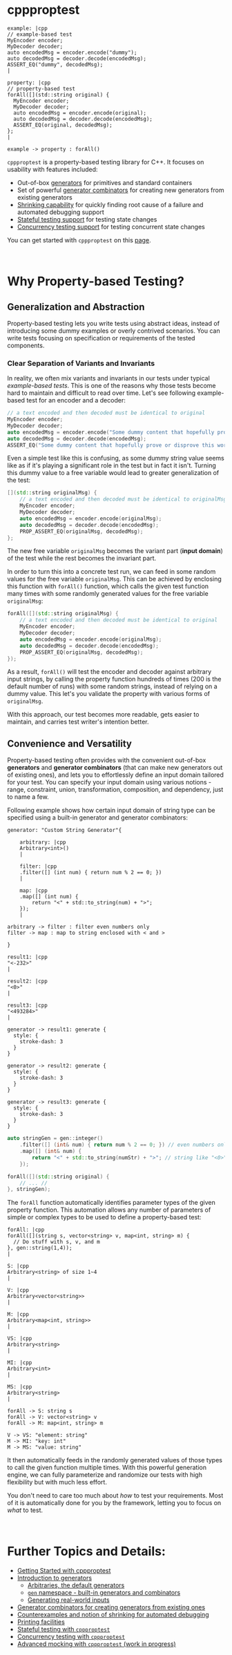 # cppproptest

<!-- ![cppproptest in a glance](images/overview.svg) -->
```kroki-d2
example: |cpp
// example-based test
MyEncoder encoder;
MyDecoder decoder;
auto encodedMsg = encoder.encode("dummy");
auto decodedMsg = decoder.decode(encodedMsg);
ASSERT_EQ("dummy", decodedMsg);
|

property: |cpp
// property-based test
forAll([](std::string original) {
  MyEncoder encoder;
  MyDecoder decoder;
  auto encodedMsg = encoder.encode(original);
  auto decodedMsg = decoder.decode(encodedMsg);
  ASSERT_EQ(original, decodedMsg);
};
|

example -> property : forAll()
```

`cppproptest` is a property-based testing library for C++. It focuses on usability with features included:

* Out-of-box [generators](Generators.md) for primitives and standard containers
* Set of powerful [generator combinators](Combinators.md) for creating new generators from existing generators
* [Shrinking capability](Shrinking.md) for quickly finding root cause of a failure and automated debugging support
* [Stateful testing support](StatefulTesting.md) for testing state changes
* [Concurrency testing support](ConcurrencyTesting.md) for testing concurrent state changes

You can get started with `cppproptest` on this [page](GettingStarted.md).

&nbsp;

# Why Property-based Testing?

## Generalization and Abstraction

Property-based testing lets you write tests using abstract ideas, instead of introducing some dummy examples or overly contrived scenarios. You can write tests focusing on specification or requirements of the tested components.

### Clear Separation of Variants and Invariants

In reality, we often mix variants and invariants in our tests under typical *example-based tests*. This is one of the reasons why those tests become hard to maintain and difficult to read over time. Let's see following example-based test for an encoder and a decoder:

```cpp
// a text encoded and then decoded must be identical to original
MyEncoder encoder;
MyDecoder decoder;
auto encodedMsg = encoder.encode("Some dummy content that hopefully prove or disprove this works");
auto decodedMsg = decoder.decode(encodedMsg);
ASSERT_EQ("Some dummy content that hopefully prove or disprove this works", decodedMsg);
```

Even a simple test like this is confusing, as some dummy string value seems like as if it's playing a significant role in the test but in fact it isn't. Turning this dummy value to a free variable would lead to greater generalization of the test:

```cpp hl_lines="1 8"
[](std::string originalMsg) {
    // a text encoded and then decoded must be identical to originalMsg
    MyEncoder encoder;
    MyDecoder decoder;
    auto encodedMsg = encoder.encode(originalMsg);
    auto decodedMsg = decoder.decode(encodedMsg);
    PROP_ASSERT_EQ(originalMsg, decodedMsg);
};
```

The new free variable `originalMsg` becomes the variant part (**input domain**) of the test while the rest becomes the invariant part.

In order to turn this into a concrete test run, we can feed in some random values for the free variable `originalMsg`. This can be achieved by enclosing this function with `forAll()` function, which calls the given test function many times with some randomly generated values for the free variable `originalMsg`:

```cpp hl_lines="1 8"
forAll([](std::string originalMsg) {
    // a text encoded and then decoded must be identical to original
    MyEncoder encoder;
    MyDecoder decoder;
    auto encodedMsg = encoder.encode(originalMsg);
    auto decodedMsg = decoder.decode(encodedMsg);
    PROP_ASSERT_EQ(originalMsg, decodedMsg);
});
```

As a result, `forAll()` will test the encoder and decoder against arbitrary input strings, by calling the property function hundreds of times (200 is the default number of runs) with some random strings, instead of relying on a dummy value. This let's you validate the property with various forms of `originalMsg`.

With this approach, our test becomes more readable, gets easier to maintain, and carries test writer's intention better.

## Convenience and Versatility

Property-based testing often provides with the convenient out-of-box **generators** and **generator combinators** (that can make new generators out of existing ones), and lets you to effortlessly define an input domain tailored for your test. You can specify your input domain using various notions - range, constraint, union, transformation, composition, and dependency, just to name a few.

Following example shows how certain input domain of string type can be specified using a built-in generator and generator combinators:



```kroki-d2
generator: "Custom String Generator"{

    arbitrary: |cpp
    Arbitrary<int>()
    |

    filter: |cpp
    .filter([] (int num) { return num % 2 == 0; })
    |

    map: |cpp
    .map([] (int num) {
        return "<" + std::to_string(num) + ">";
    });
    |

arbitrary -> filter : filter even numbers only
filter -> map : map to string enclosed with < and >

}

result1: |cpp
"<-232>"
|

result2: |cpp
"<0>"
|

result3: |cpp
"<493284>"
|

generator -> result1: generate {
  style: {
    stroke-dash: 3
  }
}

generator -> result2: generate {
  style: {
    stroke-dash: 3
  }
}

generator -> result3: generate {
  style: {
    stroke-dash: 3
  }
}

```


```cpp
auto stringGen = gen::integer()
    .filter([] (int& num) { return num % 2 == 0; }) // even numbers only
    .map([] (int& num) {
        return "<" + std::to_string(numStr) + ">"; // string like "<0>", ..., "<n>"
    });

forAll([](std::string original) {
    // ... //
}, stringGen);
```

The `forAll` function automatically identifies parameter types of the given property function. This automation allows any number of parameters of simple or complex types to be used to define a property-based test:

<!-- ![overview](images/forall.svg)-->

```kroki-d2
forAll: |cpp
forAll([](string s, vector<string> v, map<int, string> m) {
  // Do stuff with s, v, and m
}, gen::string(1,4));
|

S: |cpp
Arbitrary<string> of size 1~4
|

V: |cpp
Arbitrary<vector<string>>
|

M: |cpp
Arbitrary<map<int, string>>
|

VS: |cpp
Arbitrary<string>
|

MI: |cpp
Arbitrary<int>
|

MS: |cpp
Arbitrary<string>
|

forAll -> S: string s
forAll -> V: vector<string> v
forAll -> M: map<int, string> m

V -> VS: "element: string"
M -> MI: "key: int"
M -> MS: "value: string"
```


It then automatically feeds in the randomly generated values of those types to call the given function multiple times. With this powerful generation engine, we can fully parameterize and randomize our tests with high flexibility but with much less effort.

You don't need to care too much about *how* to test your requirements. Most of it is automatically done for you by the framework, letting you to focus on *what* to test.

<!--
## Reusability and Scalability

```kroki-nomnoml
#.many: visual=note
#stroke: #1831ab
#fill: #f3f4f7;#f8f7f3
#lineWidth:2
#bendSize: 0.6
#arrowSize: 0.7
#fontSize: 10
#edgeMargin:3
#spacing:60
#direction: right
#gravity:2

[Namespace
  [<many>Arbitraries]
  [<many>Built-in ;Generators]
]

[Custom Generator 1]

[Custom Generator 2]

[New Arbitrary<T>]

[Namespace] -> apply combinator [Custom Generator 1]
[Custom Generator 1] -> apply combinator [Custom Generator 2]
[Custom Generator 2] define arbitrary for T -> [New Arbitrary<T>]

[New Arbitrary<T>] globally available --\> [Namespace]

```

-->


&nbsp;


# Further Topics and Details:

* [Getting Started with cppproptest](GettingStarted.md)
* [Introduction to generators](Generators.md)
    * [Arbitraries, the default generators](Arbitrary.md)
    * [`gen` namespace - built-in generators and combinators](GenNamespace.md)
    * [Generating real-world inputs](GeneratorExamples.md)
* [Generator combinators for creating generators from existing ones](Combinators.md)
* [Counterexamples and notion of shrinking for automated debugging](Shrinking.md)
* [Printing facilities](Printing.md)
* [Stateful testing with `cppproptest`](StatefulTesting.md)
* [Concurrency testing with `cppproptest`](ConcurrencyTesting.md)
* [Advanced mocking with `cppproptest` (work in progress)](Mocking.md)
